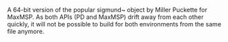 A 64-bit version of the popular sigmund~ object by Miller Puckette for MaxMSP.
As both APIs (PD and MaxMSP) drift away from each other quickly, it will not be possible to build for both environments from the same file anymore.


